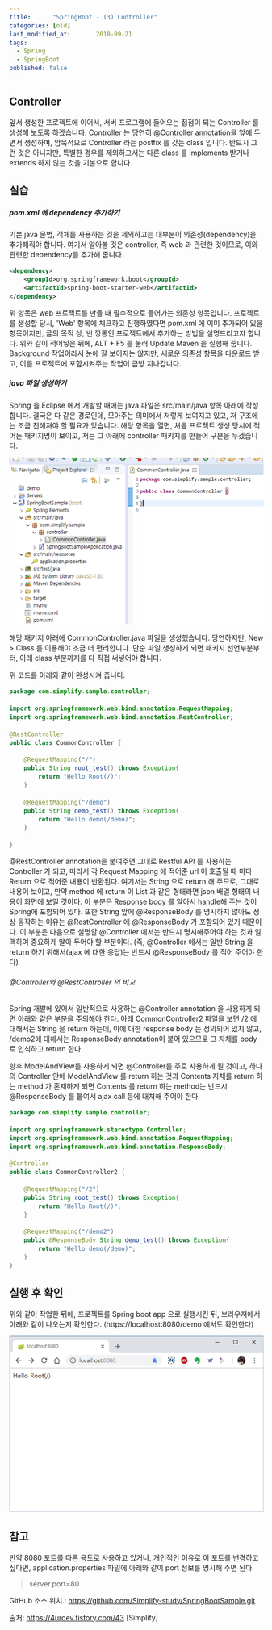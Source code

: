 ```yaml
---
title:      "SpringBoot - (3) Controller"
categories: [old]
last_modified_at:       2018-09-21
tags:
  - Spring
  - SpringBoot
published: false
---
```



## Controller
앞서 생성한 프로젝트에 이어서, 서버 프로그램에 들어오는 접점이 되는 Controller 를 생성해 보도록 하겠습니다. Controller 는 당연히 @Controller annotation을 앞에 두면서 생성하며, 암묵적으로 Controller 라는 postfix 를 갖는 class 입니다. 반드시 그런 것은 아니지만, 특별한 경우를 제외하고서는 다른 class 를 implements 받거나 extends 하지 않는 것을 기본으로 합니다. 

## 실습

##### pom.xml 에 dependency 추가하기

기본 java 문법, 객체를 사용하는 것을 제외하고는 대부분이 의존성(dependency)을 추가해줘야 합니다. 여기서 알아볼 것은 controller, 즉 web 과 관련한 것이므로, 이와 관련한 dependency를 추가해 줍니다.


```xml
<dependency>
    <groupId>org.springframework.boot</groupId>
    <artifactId>spring-boot-starter-web</artifactId>
</dependency>
```

위 항목은 web 프로젝트를 만들 때 필수적으로 들어가는 의존성 항목입니다. 프로젝트를 생성할 당시, 'Web' 항목에 체크하고 진행하였다면 pom.xml 에 이미 추가되어 있을 항목이지만, 글의 목적 상, 빈 깡통인 프로젝트에서 추가하는 방법을 설명드리고자 합니다. 위와 같이 적어넣은 뒤에, ALT + F5 를 눌러 Update Maven 을 실행해 줍니다. Background 작업이라서 눈에 잘 보이지는 않지만, 새로운 의존성 항목을 다운로드 받고, 이를 프로젝트에 포함시켜주는 작업이 금방 지나갑니다.

##### java 파일 생성하기

Spring 을 Eclipse 에서 개발할 때에는 java 파일은 src/main/java 항목 아래에 작성합니다. 결국은 다 같은 경로인데, 모아주는 의미에서 저렇게 보여지고 있고, 저 구조에는 조금 친해져야 할 필요가 있습니다. 해당 항목을 열면, 처음 프로젝트 생성 당시에 적어둔 패키지명이 보이고, 저는 그 아래에 controller 패키지를 만들어 구분을 두겠습니다. 

![](/assets/images/posts/old/img/post/2018-09-27-spring-boot-03-controller/spring-boot-03-controller-00001.png)

해당 패키지 아래에 CommonController.java 파일을 생성했습니다. 당연하지만, New > Class 를 이용해야 조금 더 편리합니다. 단순 파일 생성하게 되면 패키지 선언부분부터, 아래 class 부분까지를 다 직접 써넣어야 합니다. 

위 코드를 아래와 같이 완성시켜 줍니다. 

```java
package com.simplify.sample.controller;
 
import org.springframework.web.bind.annotation.RequestMapping;
import org.springframework.web.bind.annotation.RestController;
 
@RestController
public class CommonController {
    
    @RequestMapping("/")
    public String root_test() throws Exception{
        return "Hello Root(/)";
    }
 
    @RequestMapping("/demo")
    public String demo_test() throws Exception{
        return "Hello demo(/demo)";
    }
 
}
```

@RestController annotation을 붙여주면 그대로 Restful API 를 사용하는 Controller 가 되고, 따라서 각 Request Mapping 에 적어준 url 이 호출될 때 마다 Return 으로 적어준 내용이 반환된다. 여기서는 String 으로 return 해 주므로, 그대로 내용이 보이고, 만약 method 에 return 이 List<String> 과 같은 형태라면 json 배열 형태의 내용이 화면에 보일 것이다. 이 부분은 Response body 를 알아서 handle해 주는 것이 Spring에 포함되어 있다. 또한 String 앞에 @ResponseBody 를 명시하지 않아도 정상 동작하는 이유는 @RestController 에 @ResponseBody 가 포함되어 있기 때문이다. 이 부분은 다음으로 설명할 @Controller 에서는 반드시 명시해주어야 하는 것과 일맥하여 중요하게 알아 두어야 할 부분이다. (즉, @Controller 에서는 일반 String 을 return 하기 위해서(ajax 에 대한 응답)는 반드시 @ResponseBody 를 적어 주어야 한다)

###### @Controller와 @RestController 의 비교

Spring 개발에 있어서 일반적으로 사용하는 @Controller annotation 을 사용하게 되면 아래와 같은 부분을 주의해야 한다. 아래 CommonController2 파일을 보면 /2 에 대해서는 String 을 return 하는데, 이에 대한 response body 는 정의되어 있지 않고, /demo2에 대해서는 ResponseBody annotation이 붙어 있으므로 그 자체를 body 로 인식하고 return 한다. 

향후 ModelAndView를 사용하게 되면 @Controller를 주로 사용하게 될 것이고, 하나의 Controller 안에 ModelAndView 를 return 하는 것과 Contents 자체를 return 하는 method 가 혼재하게 되면 Contents 를 return 하는 method는 반드시 @ResponseBody 를 붙여서 ajax call 등에 대처해 주어야 한다.

```java
package com.simplify.sample.controller;
 
import org.springframework.stereotype.Controller;
import org.springframework.web.bind.annotation.RequestMapping;
import org.springframework.web.bind.annotation.ResponseBody;
 
@Controller
public class CommonController2 {
 
    @RequestMapping("/2")
    public String root_test() throws Exception{
        return "Hello Root(/)";
    }
 
    @RequestMapping("/demo2")
    public @ResponseBody String demo_test() throws Exception{
        return "Hello demo(/demo)";
    }
}
```

## 실행 후 확인

위와 같이 작업한 뒤에, 프로젝트를 Spring boot app 으로 실행시킨 뒤, 브라우져에서 아래와 같이 나오는지 확인한다. (https://localhost:8080/demo 에서도 확인한다)

![](/assets/images/posts/old/img/post/2018-09-27-spring-boot-03-controller/spring-boot-03-controller-00002.png)

## 참고

만약 8080 포트를 다른 용도로 사용하고 있거나, 개인적인 이유로 이 포트를 변경하고 싶다면, application.properties 파일에 아래와 같이 port 정보를 명시해 주면 된다.

> server.port=80


GitHub 소스 위치 : https://github.com/Simplify-study/SpringBootSample.git

출처: https://4urdev.tistory.com/43 [Simplify]
